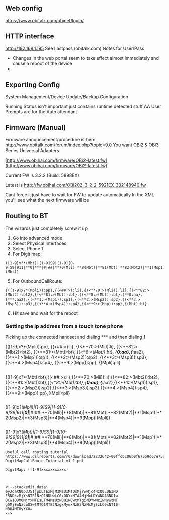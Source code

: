 ## Web config
https://www.obitalk.com/obinet/login/

## HTTP interface
http://192.168.1.195
See Lastpass (obitalk.com) Notes for User/Pass

* Changes in the web portal seem to take effect almost immediately and cause a reboot of the device
* 
## Exporting Config
System Management/Device Update/Backup Configuration

Running Status isn't important just contains runtime detected stuff
AA User Prompts are for the Auto attendant

## Firmware (Manual)
Firmware announcement/procedure is here
http://www.obitalk.com/forum/index.php?topic=9.0
You want OBi2 & OBi3 Series Universal Adapters

[http://www.obihai.com/firmware/OBi2-latest.fw](http://www.obihai.com/firmware/OBi2-latest.fw)

Current FW is 3.2.2 (Build: 5898EX)

Latest is http://fw.obihai.com/OBi202-3-2-2-5921EX-332148940.fw

Cant force it just have to wait for FW to update automatically
In the XML you'll see what the next firmware will be


## Routing to BT

The wizards just completely screw it up

1.  Go into advanced mode
2. Select Physical Interfaces
3. Select Phone 1
4. For Digit map:
```
([1-9]x?*(Mbt)|[1-9]S9|[1-9][0-9]S9|911|**0|***|#|##|**70(Mli)|**8(Mbt)|**81(Mbt)|**82(Mbt2)|**1(Msp1)|**2(Msp2)|**3(Msp3)|**4(Msp4)|**9(Mpp)|(Mbt))
```

5. For OutboundCallRoute:
```
{([1-9]x?*(Mpli)):pp},{(<##:>):li},{(<**70:>(Mli)):li},{(<**82:>(Mbt2)):bt2},{(<**81:>(Mbt)):bt},{(<**8:>(Mbt)):bt},{**0:aa},{***:aa2},{(<**1:>(Msp1)):sp1},{(<**2:>(Msp2)):sp2},{(<**3:>(Msp3)):sp3},{(<**4:>(Msp4)):sp4},{(<**9:>(Mpp)):pp},{(Mbt):bt}
```
6. Hit save and wait for the reboot

### Getting the ip address from a touch tone phone
Picking up the connected handset and dialing *** and then dialing 1

{([1-9]x?*(Mpli)):pp},
{(<##:>):li},
{(<**70:>(Mli)):li},
{(<**82:>(Mbt2)):bt2},
{(<**81:>(Mbt)):bt},
{(<**8:>(Mbt)):bt},
{**0:aa},{***:aa2},
{(<**1:>(Msp1)):sp1},
{(<**2:>(Msp2)):sp2},
{(<**3:>(Msp3)):sp3},
{(<**4:>(Msp4)):sp4},
{(<**9:>(Mpp)):pp},
{(Mpli):pli}
```

```
{([1-9]x?*(Mbt)):bt},{(<##:>):li},{(<**70:>(Mli)):li},{(<**82:>(Mbt2)):bt2},{(<**81:>(Mbt)):bt},{(<**8:>(Mbt)):bt},{**0:aa},{***:aa2},{(<**1:>(Msp1)):sp1},{(<**2:>(Msp2)):sp2},{(<**3:>(Msp3)):sp3},{(<**4:>(Msp4)):sp4},{(<**9:>(Mpp)):pp},{(Mpli):pli}
```

```
([1-9]x?*(Mpli)|[1-9]S9|[1-9][0-9]S9|911|**0|***|#|##|**70(Mli)|**8(Mbt)|**81(Mbt)|**82(Mbt2)|**1(Msp1)|**2(Msp2)|**3(Msp3)|**4(Msp4)|**9(Mpp)|(Mpli))
```
```
([1-9]x?*(Mbt)|[1-9]S9|[1-9][0-9]S9|911|**0|***|#|##|**70(Mli)|**8(Mbt)|**81(Mbt)|**82(Mbt2)|**1(Msp1)|**2(Msp2)|**3(Msp3)|**4(Msp4)|**9(Mpp)|(Mpli))
```
Useful call routing tutorial
https://www.dslreports.com/r0/download/2232642~00ffcbc06b0f67559d67e75ce10ffc98/OBi-DigitMapCallRoute-Tutorial-v1-1.pdf

DigitMap: ([1-9]xxxxxxxxxxx)



<!--stackedit_data:
eyJoaXN0b3J5IjpbLTExMjM3MzUxMTQsMjYwMjc4NzQ0LDE3ND
E5NDkzMjYsNTE1NzQ1NDUwLC0xODYxMTA4MjMxLDY4NDA3NDIw
OCw1ODM0MjYxMTEsLTM4MzUzNDQ1NCwtMTg5NDYwMzIwNywtMT
g5MjEwNzcwOSwtMTQ1MTE2NzgxMywxNzE5NzMxMjEzLC0xNTI0
NDU4MTUyXX0=
-->
